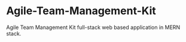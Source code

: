 # Agile-Team-Management-Kit
Agile Team Management Kit full-stack web based application in MERN stack.
